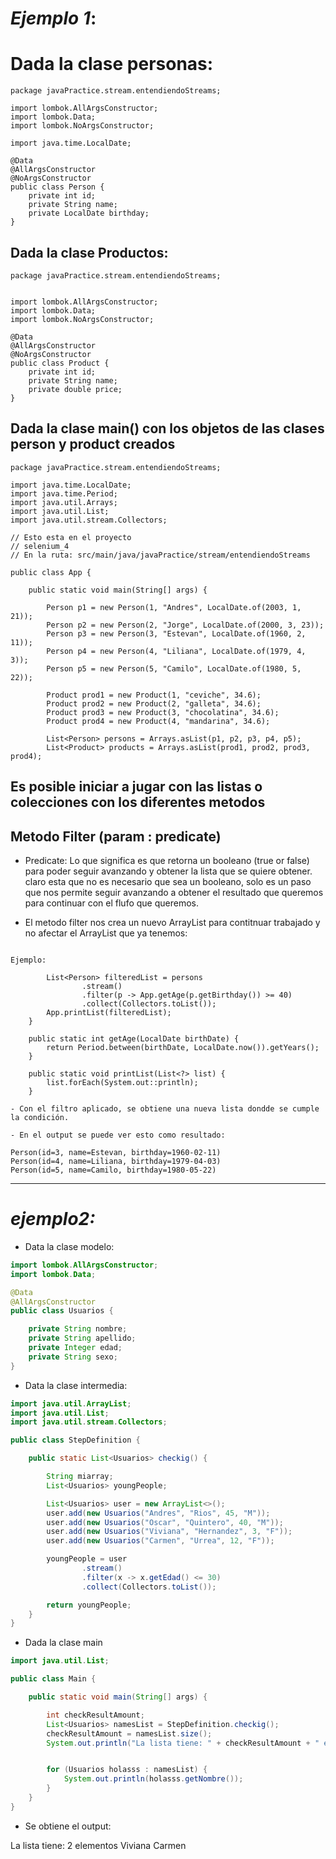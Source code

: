 # _Ejemplo 1_:

# Dada la clase personas:

```shell
package javaPractice.stream.entendiendoStreams;

import lombok.AllArgsConstructor;
import lombok.Data;
import lombok.NoArgsConstructor;

import java.time.LocalDate;

@Data
@AllArgsConstructor
@NoArgsConstructor
public class Person {
    private int id;
    private String name;
    private LocalDate birthday;
}
```

## Dada la clase Productos:

```shell
package javaPractice.stream.entendiendoStreams;


import lombok.AllArgsConstructor;
import lombok.Data;
import lombok.NoArgsConstructor;

@Data
@AllArgsConstructor
@NoArgsConstructor
public class Product {
    private int id;
    private String name;
    private double price;
}
```

## Dada la clase main() con los objetos de las clases person y product creados

```shell
package javaPractice.stream.entendiendoStreams;

import java.time.LocalDate;
import java.time.Period;
import java.util.Arrays;
import java.util.List;
import java.util.stream.Collectors;

// Esto esta en el proyecto
// selenium_4
// En la ruta: src/main/java/javaPractice/stream/entendiendoStreams

public class App {

    public static void main(String[] args) {

        Person p1 = new Person(1, "Andres", LocalDate.of(2003, 1, 21));
        Person p2 = new Person(2, "Jorge", LocalDate.of(2000, 3, 23));
        Person p3 = new Person(3, "Estevan", LocalDate.of(1960, 2, 11));
        Person p4 = new Person(4, "Liliana", LocalDate.of(1979, 4, 3));
        Person p5 = new Person(5, "Camilo", LocalDate.of(1980, 5, 22));

        Product prod1 = new Product(1, "ceviche", 34.6);
        Product prod2 = new Product(2, "galleta", 34.6);
        Product prod3 = new Product(3, "chocolatina", 34.6);
        Product prod4 = new Product(4, "mandarina", 34.6);

        List<Person> persons = Arrays.asList(p1, p2, p3, p4, p5);
        List<Product> products = Arrays.asList(prod1, prod2, prod3, prod4);

```

## Es posible iniciar a jugar con las listas o colecciones con los diferentes metodos

## Metodo Filter (param : predicate)

- Predicate: Lo que significa es que retorna un booleano (true or false)
  para poder seguir avanzando y obtener la lista que se quiere obtener. claro esta que no es necesario que sea un booleano, solo es un paso que nos permite seguir avanzando a obtener el resultado que queremos para continuar con el flufo que queremos.

- El metodo filter nos crea un nuevo ArrayList para contitnuar trabajado y no afectar el ArrayList que ya tenemos:

```shell

Ejemplo:

        List<Person> filteredList = persons
                .stream()
                .filter(p -> App.getAge(p.getBirthday()) >= 40)
                .collect(Collectors.toList());
        App.printList(filteredList);
    }

    public static int getAge(LocalDate birthDate) {
        return Period.between(birthDate, LocalDate.now()).getYears();
    }

    public static void printList(List<?> list) {
        list.forEach(System.out::println);
    }

- Con el filtro aplicado, se obtiene una nueva lista dondde se cumple la condición.

- En el output se puede ver esto como resultado:

Person(id=3, name=Estevan, birthday=1960-02-11)
Person(id=4, name=Liliana, birthday=1979-04-03)
Person(id=5, name=Camilo, birthday=1980-05-22)
```

---

# _ejemplo2:_

- Data la clase modelo:

```java
import lombok.AllArgsConstructor;
import lombok.Data;

@Data
@AllArgsConstructor
public class Usuarios {

    private String nombre;
    private String apellido;
    private Integer edad;
    private String sexo;
}
```

- Data la clase intermedia:

```java
import java.util.ArrayList;
import java.util.List;
import java.util.stream.Collectors;

public class StepDefinition {

    public static List<Usuarios> checkig() {

        String miarray;
        List<Usuarios> youngPeople;

        List<Usuarios> user = new ArrayList<>();
        user.add(new Usuarios("Andres", "Rios", 45, "M"));
        user.add(new Usuarios("Oscar", "Quintero", 40, "M"));
        user.add(new Usuarios("Viviana", "Hernandez", 3, "F"));
        user.add(new Usuarios("Carmen", "Urrea", 12, "F"));

        youngPeople = user
                .stream()
                .filter(x -> x.getEdad() <= 30)
                .collect(Collectors.toList());

        return youngPeople;
    }
}
```

- Dada la clase main

```java
import java.util.List;

public class Main {

    public static void main(String[] args) {

        int checkResultAmount;
        List<Usuarios> namesList = StepDefinition.checkig();
        checkResultAmount = namesList.size();
        System.out.println("La lista tiene: " + checkResultAmount + " elementos");


        for (Usuarios holasss : namesList) {
            System.out.println(holasss.getNombre());
        }
    }
}
```

- Se obtiene el output:

La lista tiene: 2 elementos
Viviana
Carmen
